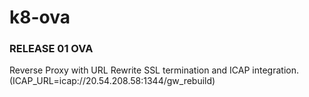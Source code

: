 # k8-ova

### RELEASE 01 OVA

Reverse Proxy with URL Rewrite SSL termination and ICAP integration. (ICAP_URL=icap://20.54.208.58:1344/gw_rebuild)